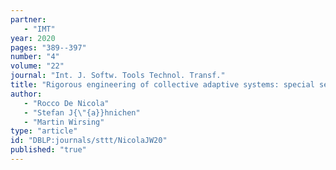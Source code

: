 ```yaml
---
partner: 
   - "IMT"
year: 2020
pages: "389--397"
number: "4"
volume: "22"
journal: "Int. J. Softw. Tools Technol. Transf."
title: "Rigorous engineering of collective adaptive systems: special section"
author: 
   - "Rocco De Nicola"
   - "Stefan J{\"{a}}hnichen"
   - "Martin Wirsing"
type: "article"
id: "DBLP:journals/sttt/NicolaJW20"
published: "true"
---
```

